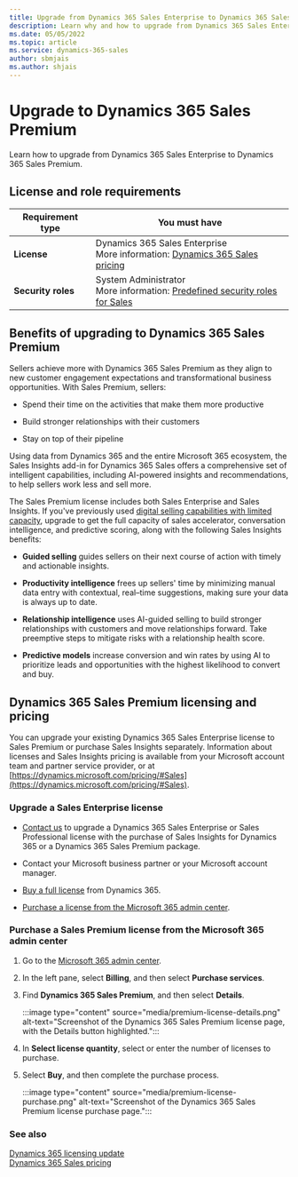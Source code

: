 ```yaml
---
title: Upgrade from Dynamics 365 Sales Enterprise to Dynamics 365 Sales Premium
description: Learn why and how to upgrade from Dynamics 365 Sales Enterprise to Dynamics 365 Sales Premium.
ms.date: 05/05/2022
ms.topic: article
ms.service: dynamics-365-sales
author: sbmjais
ms.author: shjais
---
```


# Upgrade to Dynamics 365 Sales Premium

Learn how to upgrade from Dynamics 365 Sales Enterprise to Dynamics 365 Sales Premium.

## License and role requirements

| Requirement type | You must have |  
|-----------------------|---------|
| **License** | Dynamics 365 Sales Enterprise <br>More information: [Dynamics 365 Sales pricing](https://dynamics.microsoft.com/sales/pricing/) |
| **Security roles** | System Administrator <br> More information: [Predefined security roles for Sales](security-roles-for-sales.md)|

## Benefits of upgrading to Dynamics 365 Sales Premium

Sellers achieve more with Dynamics 365 Sales Premium as they align to new customer engagement expectations and transformational business opportunities. With Sales Premium, sellers:

- Spend their time on the activities that make them more productive

- Build stronger relationships with their customers

- Stay on top of their pipeline

Using data from Dynamics 365 and the entire Microsoft 365 ecosystem, the Sales Insights add-in for Dynamics 365 Sales offers a comprehensive set of intelligent capabilities, including AI-powered insights and recommendations, to help sellers work less and sell more.

The Sales Premium license includes both Sales Enterprise and Sales Insights. If you've previously used [digital selling capabilities with limited capacity](digital-selling.md), upgrade to get the full capacity of sales accelerator, conversation intelligence, and predictive scoring, along with the following Sales Insights benefits:

- **Guided selling** guides sellers on their next course of action with timely and actionable insights.

- **Productivity intelligence** frees up sellers' time by minimizing manual data entry with contextual, real–time suggestions, making sure your data is always up to date.

- **Relationship intelligence** uses AI-guided selling to build stronger relationships with customers and move relationships forward. Take preemptive steps to mitigate risks with a relationship health score.

- **Predictive models** increase conversion and win rates by using AI to prioritize leads and opportunities with the highest likelihood to convert and buy.

## Dynamics 365 Sales Premium licensing and pricing

You can upgrade your existing Dynamics 365 Sales Enterprise license to Sales Premium or purchase Sales Insights separately. Information about licenses and Sales Insights pricing is available from your Microsoft account team and partner service provider, or at [https://dynamics.microsoft.com/pricing/#Sales](https://dynamics.microsoft.com/pricing/#Sales).

### Upgrade a Sales Enterprise license

- [Contact us](https://dynamics.microsoft.com/sales/overview/) to upgrade a Dynamics 365 Sales Enterprise or Sales Professional license with the purchase of Sales Insights for Dynamics 365 or a Dynamics 365 Sales Premium package.

- Contact your Microsoft business partner or your Microsoft account manager.

- [Buy a full license](https://dynamics.microsoft.com/en-us/sales/pricing/) from Dynamics 365.

- [Purchase a license from the Microsoft 365 admin center](#purchase-a-sales-premium-license-from-the-microsoft-365-admin-center).

### Purchase a Sales Premium license from the Microsoft 365 admin center

1. Go to the [Microsoft 365 admin center](https://admin.microsoft.com/).

2. In the left pane, select **Billing**, and then select **Purchase services**.

3. Find **Dynamics 365 Sales Premium**, and then select **Details**.

    :::image type="content" source="media/premium-license-details.png" alt-text="Screenshot of the Dynamics 365 Sales Premium license page, with the Details button highlighted.":::

4. In **Select license quantity**, select or enter the number of licenses to purchase.

5. Select **Buy**, and then complete the purchase process.

    :::image type="content" source="media/premium-license-purchase.png" alt-text="Screenshot of the Dynamics 365 Sales Premium license purchase page.":::

### See also

[Dynamics 365 licensing update](/dynamics365/licensing/update)  
[Dynamics 365 Sales pricing](https://dynamics.microsoft.com/sales/pricing/)

